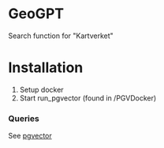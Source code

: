 # GeoGPT
Search function for "Kartverket"

# Installation 
1. Setup docker
2. Start run_pgvector (found in /PGVDocker)


### Queries
See [pgvector](https://github.com/pgvector/pgvector?tab=readme-ov-file#docker)


